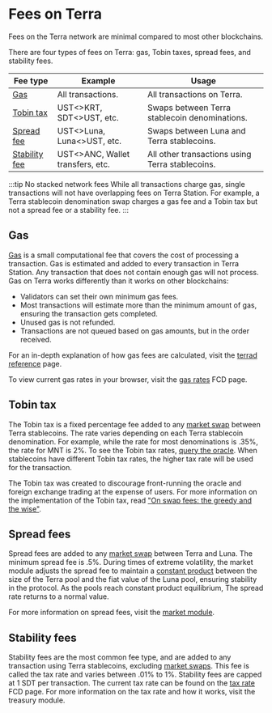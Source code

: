 # Fees on Terra

Fees on the Terra network are minimal compared to most other blockchains.

There are four types of fees on Terra: gas, Tobin taxes, spread fees, and stability fees.

| Fee type                         | Example                           | Usage                                           |
|----------------------------------|-----------------------------------|-------------------------------------------------|
| [Gas](#gas)                      | All transactions.                 | All transactions on Terra.                      |
| [Tobin tax](#tobin-tax)          | UST<>KRT, SDT<>UST, etc.          | Swaps between Terra stablecoin denominations.   |
| [Spread fee](#spread-fees)       | UST<>Luna, Luna<>UST, etc.        | Swaps between Luna and Terra stablecoins.       |
| [Stability fee](#stability-fees) | UST<>ANC, Wallet transfers, etc.  | All other transactions using Terra stablecoins. |

:::tip No stacked network fees
While all transactions charge gas, single transactions will not have overlapping fees on Terra Station. For example, a Terra stablecoin denomination swap charges a gas fee and a Tobin tax but not a spread fee or a stability fee.
:::

## Gas
[Gas](./glossary.md#fees) is a small computational fee that covers the cost of processing a transaction. Gas is estimated and added to every transaction in Terra Station. Any transaction that does not contain enough gas will not process.
Gas on Terra works differently than it works on other blockchains:

- Validators can set their own minimum gas fees.
- Most transactions will estimate more than the minimum amount of gas, ensuring the transaction gets completed.
- Unused gas is not refunded.
- Transactions are not queued based on gas amounts, but in the order received.

For an in-depth explanation of how gas fees are calculated, visit the [terrad reference](/Reference/terrad/#fees) page.

To view current gas rates in your browser, visit the [gas rates](https://fcd.terra.dev/v1/txs/gas_prices) FCD page.

## Tobin tax

The Tobin tax is a fixed percentage fee added to any [market swap](./glossary.md#market-swap) between Terra stablecoins. The rate varies depending on each Terra stablecoin denomination. For example, while the rate for most denominations is .35%, the rate for MNT is 2%. To see the Tobin tax rates, [query the oracle](https://lcd.terra.dev/terra/oracle/v1beta1/denoms/tobin_taxes). When stablecoins have different Tobin tax rates, the higher tax rate will be used for the transaction.

 The Tobin tax was created to discourage front-running the oracle and foreign exchange trading at the expense of users. For more information on the implementation of the Tobin tax, read ["On swap fees: the greedy and the wise"](https://medium.com/terra-money/on-swap-fees-the-greedy-and-the-wise-b967f0c8914e).

## Spread fees

 Spread fees are added to any [market swap](./glossary.md#market-swap) between Terra and Luna. The minimum spread fee is .5%. During times of extreme volatility, the market module adjusts the spread fee to maintain a [constant product](/Reference/Terra-core/Module-specifications/spec-market.html#market-making-algorithm) between the size of the Terra pool and the fiat value of the Luna pool, ensuring stability in the protocol. As the pools reach constant product equilibrium, The spread rate returns to a normal value.

 For more information on spread fees, visit the [market module](/Reference/Terra-core/Module-specifications/spec-market.md).

## Stability fees

Stability fees are the most common fee type, and are added to any transaction using Terra stablecoins, excluding [market swaps](./glossary.md#market-swap). This fee is called the tax rate and varies between .01% to 1%. Stability fees are capped at 1 SDT per transaction. The current tax rate can be found on the [tax rate](https://fcd.terra.dev/terra/treasury/v1beta1/tax_rate) FCD page. For more information on the tax rate and how it works, visit the treasury module.

